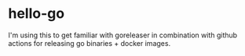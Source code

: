 # hello-go

I'm using this to get familiar with goreleaser in combination with github actions for releasing go binaries + docker images.
